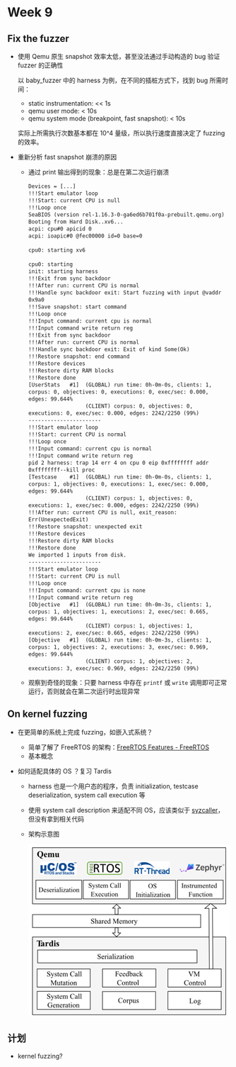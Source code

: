 # Week 9

## Fix the fuzzer

- 使用 Qemu 原生 snapshot 效率太低，甚至没法通过手动构造的 bug 验证 fuzzer 的正确性

  以 baby_fuzzer 中的 harness 为例，在不同的插桩方式下，找到 bug 所需时间：

  - static instrumentation: << 1s
  - qemu user mode: < 10s
  - qemu system mode (breakpoint, fast snapshot): < 10s

  实际上所需执行次数基本都在 10^4 量级，所以执行速度直接决定了 fuzzing 的效率。

- 重新分析 fast snapshot 崩溃的原因

  - 通过 print 输出得到的现象：总是在第二次运行崩溃

    ```
    Devices = [...]
    !!!Start emulator loop
    !!!Start: current CPU is null
    !!!Loop once
    SeaBIOS (version rel-1.16.3-0-ga6ed6b701f0a-prebuilt.qemu.org)
    Booting from Hard Disk..xv6...
    acpi: cpu#0 apicid 0
    acpi: ioapic#0 @fec00000 id=0 base=0
    
    cpu0: starting xv6
    
    cpu0: starting
    init: starting harness
    !!!Exit from sync backdoor
    !!!After run: current CPU is normal
    !!!Handle sync backdoor exit: Start fuzzing with input @vaddr 0x9a0
    !!!Save snapshot: start command
    !!!Loop once
    !!!Input command: current cpu is normal
    !!!Input command write return reg
    !!!Exit from sync backdoor
    !!!After run: current CPU is normal
    !!!Handle sync backdoor exit: Exit of kind Some(Ok)
    !!!Restore snapshot: end command
    !!!Restore devices
    !!!Restore dirty RAM blocks
    !!!Restore done
    [UserStats   #1]  (GLOBAL) run time: 0h-0m-0s, clients: 1, corpus: 0, objectives: 0, executions: 0, exec/sec: 0.000, edges: 99.644%
                      (CLIENT) corpus: 0, objectives: 0, executions: 0, exec/sec: 0.000, edges: 2242/2250 (99%)
    -----------------------
    !!!Start emulator loop
    !!!Start: current CPU is normal
    !!!Loop once
    !!!Input command: current cpu is normal
    !!!Input command write return reg
    pid 2 harness: trap 14 err 4 on cpu 0 eip 0xffffffff addr 0xffffffff--kill proc
    [Testcase    #1]  (GLOBAL) run time: 0h-0m-0s, clients: 1, corpus: 1, objectives: 0, executions: 1, exec/sec: 0.000, edges: 99.644%
                      (CLIENT) corpus: 1, objectives: 0, executions: 1, exec/sec: 0.000, edges: 2242/2250 (99%)
    !!!After run: current CPU is null, exit_reason: Err(UnexpectedExit)
    !!!Restore snapshot: unexpected exit
    !!!Restore devices
    !!!Restore dirty RAM blocks
    !!!Restore done
    We imported 1 inputs from disk.
    -----------------------
    !!!Start emulator loop
    !!!Start: current CPU is null
    !!!Loop once
    !!!Input command: current cpu is none
    !!!Input command write return reg
    [Objective   #1]  (GLOBAL) run time: 0h-0m-3s, clients: 1, corpus: 1, objectives: 1, executions: 2, exec/sec: 0.665, edges: 99.644%
                      (CLIENT) corpus: 1, objectives: 1, executions: 2, exec/sec: 0.665, edges: 2242/2250 (99%)
    [Objective   #1]  (GLOBAL) run time: 0h-0m-3s, clients: 1, corpus: 1, objectives: 2, executions: 3, exec/sec: 0.969, edges: 99.644%
                      (CLIENT) corpus: 1, objectives: 2, executions: 3, exec/sec: 0.969, edges: 2242/2250 (99%)
    ```

  - 观察到奇怪的现象：只要 harness 中存在 `printf` 或 `write` 调用即可正常运行，否则就会在第二次运行时出现异常

## On kernel fuzzing

- 在更简单的系统上完成 fuzzing，如嵌入式系统？

  - 简单了解了 FreeRTOS 的架构：[FreeRTOS Features - FreeRTOS](https://www.freertos.org/features.html)
  - 基本概念

- 如何适配具体的 OS ？复习 Tardis

  - harness 也是一个用户态的程序，负责 initialization, testcase deserialization, system call execution 等

  - 使用 system call description 来适配不同 OS，应该类似于 [syzcaller](https://github.com/google/syzkaller/blob/master/docs/syscall_descriptions.md)，但没有拿到相关代码

  - 架构示意图

    <img src="graph/tardis_arch.png" alt="tardis_arch" style="zoom:80%;" />

## 计划

- kernel fuzzing?